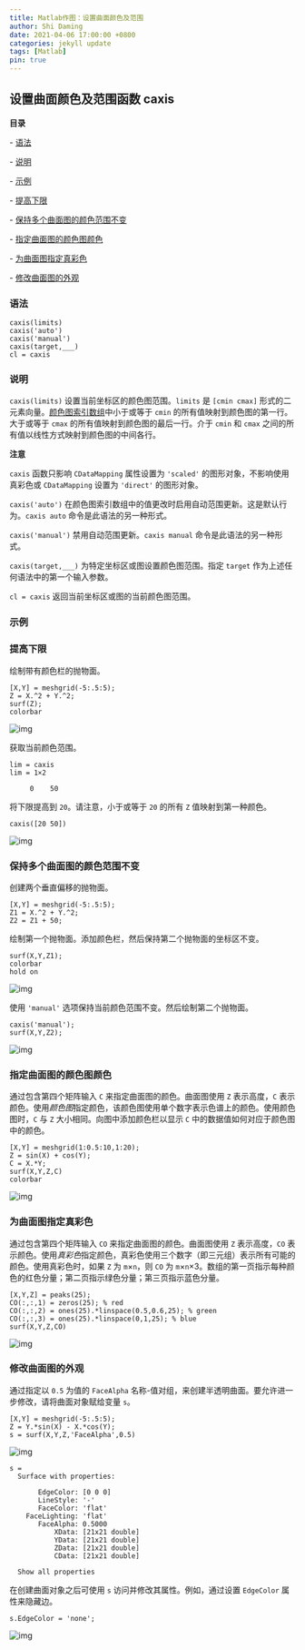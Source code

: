 ```yaml
---
title: Matlab作图：设置曲面颜色及范围
author: Shi Daming
date: 2021-04-06 17:00:00 +0800
categories: jekyll update
tags: [Matlab]
pin: true
---
```


## 设置曲面颜色及范围函数 **caxis**

**目录**

 \- [语法](#语法)

 \- [说明](#说明)

 \- [示例](#示例)

 \- [提高下限](#提高下限)

 \- [保持多个曲面图的颜色范围不变](#保持多个曲面图的颜色范围不变)

 \- [指定曲面图的颜色图颜色](#指定曲面图的颜色图颜色)

 \- [为曲面图指定真彩色](#为曲面图指定真彩色)

 \- [修改曲面图的外观](#修改曲面图的外观)

### 语法

```
caxis(limits)
caxis('auto')
caxis('manual')
caxis(target,___)
cl = caxis
```

### 说明

`caxis(limits)` 设置当前坐标区的颜色图范围。`limits` 是 `[cmin cmax]` 形式的二元素向量。[颜色图索引数组](https://ww2.mathworks.cn/help/matlab/ref/caxis.html#mw_262386a0-0173-40a5-b123-7b5834c1d396)中小于或等于 `cmin` 的所有值映射到颜色图的第一行。大于或等于 `cmax` 的所有值映射到颜色图的最后一行。介于 `cmin` 和 `cmax` 之间的所有值以线性方式映射到颜色图的中间各行。



**注意**

`caxis` 函数只影响 `CDataMapping` 属性设置为 `'scaled'` 的图形对象，不影响使用真彩色或 `CDataMapping` 设置为 `'direct'` 的图形对象。

`caxis('auto')` 在颜色图索引数组中的值更改时启用自动范围更新。这是默认行为。`caxis auto` 命令是此语法的另一种形式。

`caxis('manual')` 禁用自动范围更新。`caxis manual` 命令是此语法的另一种形式。

`caxis(target,___)` 为特定坐标区或图设置颜色图范围。指定 `target` 作为上述任何语法中的第一个输入参数。

`cl = caxis` 返回当前坐标区或图的当前颜色图范围。

### 示例



### 提高下限 

绘制带有颜色栏的抛物面。

```
[X,Y] = meshgrid(-5:.5:5);
Z = X.^2 + Y.^2;
surf(Z);
colorbar
```

![img](https://ww2.mathworks.cn/help/matlab/ref/caxisraiselowerlimitexample_01_zh_CN.png)

获取当前颜色范围。

```
lim = caxis
lim = 1×2

     0    50
```

将下限提高到 `20`。请注意，小于或等于 `20` 的所有 `Z` 值映射到第一种颜色。

```
caxis([20 50])
```

![img](https://ww2.mathworks.cn/help/matlab/ref/caxisraiselowerlimitexample_02_zh_CN.png)

### 保持多个曲面图的颜色范围不变 

创建两个垂直偏移的抛物面。

```
[X,Y] = meshgrid(-5:.5:5);
Z1 = X.^2 + Y.^2;
Z2 = Z1 + 50;
```

绘制第一个抛物面。添加颜色栏，然后保持第二个抛物面的坐标区不变。

```
surf(X,Y,Z1);
colorbar
hold on
```

![img](https://ww2.mathworks.cn/help/matlab/ref/caxissharecolorlimitsexample_01_zh_CN.png)

使用 `'manual'` 选项保持当前颜色范围不变。然后绘制第二个抛物面。

```
caxis('manual');
surf(X,Y,Z2);
```

![img](https://ww2.mathworks.cn/help/matlab/ref/caxissharecolorlimitsexample_02_zh_CN.png)

### 指定曲面图的颜色图颜色 

通过包含第四个矩阵输入 `C` 来指定曲面图的颜色。曲面图使用 `Z` 表示高度，`C` 表示颜色。使用*颜色图*指定颜色，该颜色图使用单个数字表示色谱上的颜色。使用颜色图时，`C` 与 `Z` 大小相同。向图中添加颜色栏以显示 `C` 中的数据值如何对应于颜色图中的颜色。

```
[X,Y] = meshgrid(1:0.5:10,1:20);
Z = sin(X) + cos(Y);
C = X.*Y;
surf(X,Y,Z,C)
colorbar
```

![img](https://ww2.mathworks.cn/help/matlab/ref/specifycolorsforsurfaceplotexample_01_zh_CN.png)

### 为曲面图指定真彩色

通过包含第四个矩阵输入 `CO` 来指定曲面图的颜色。曲面图使用 `Z` 表示高度，`CO` 表示颜色。使用*真彩色*指定颜色，真彩色使用三个数字（即三元组）表示所有可能的颜色。使用真彩色时，如果 `Z` 为 `m`×`n`，则 `CO` 为 `m`×`n`×3。数组的第一页指示每种颜色的红色分量；第二页指示绿色分量；第三页指示蓝色分量。

```
[X,Y,Z] = peaks(25);
CO(:,:,1) = zeros(25); % red
CO(:,:,2) = ones(25).*linspace(0.5,0.6,25); % green
CO(:,:,3) = ones(25).*linspace(0,1,25); % blue
surf(X,Y,Z,CO)
```

![img](https://ww2.mathworks.cn/help/matlab/ref/surfaceplotwithtruecolorsexample_01_zh_CN.png)

### 修改曲面图的外观 

通过指定以 `0.5` 为值的 `FaceAlpha` 名称-值对组，来创建半透明曲面。要允许进一步修改，请将曲面对象赋给变量 `s`。

```
[X,Y] = meshgrid(-5:.5:5);
Z = Y.*sin(X) - X.*cos(Y);
s = surf(X,Y,Z,'FaceAlpha',0.5)
```

![img](https://ww2.mathworks.cn/help/matlab/ref/modifysurfaceplotappearanceexample_01_zh_CN.png)

```
s = 
  Surface with properties:

       EdgeColor: [0 0 0]
       LineStyle: '-'
       FaceColor: 'flat'
    FaceLighting: 'flat'
       FaceAlpha: 0.5000
           XData: [21x21 double]
           YData: [21x21 double]
           ZData: [21x21 double]
           CData: [21x21 double]

  Show all properties
```

在创建曲面对象之后可使用 `s` 访问并修改其属性。例如，通过设置 `EdgeColor` 属性来隐藏边。

```
s.EdgeColor = 'none';
```

![img](https://ww2.mathworks.cn/help/matlab/ref/modifysurfaceplotappearanceexample_02_zh_CN.png)
